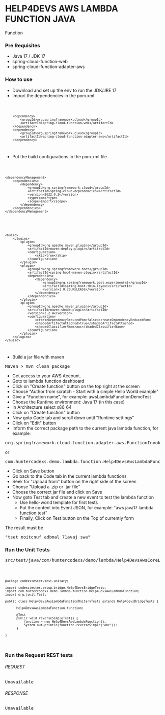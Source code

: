 # HELP4DEVS AWS LAMBDA FUNCTION JAVA
Function

### Pre Requisites

- Java 17 / JDK 17
- spring-cloud-function-web
- spring-cloud-function-adapter-aws

### How to use

- Download and set up the env to run the JDK/JRE 17
- Import the dependencies in the pom.xml

<code>

		<dependency>
			<groupId>org.springframework.cloud</groupId>
			<artifactId>spring-cloud-function-web</artifactId>
		</dependency>
		<dependency>
			<groupId>org.springframework.cloud</groupId>
			<artifactId>spring-cloud-function-adapter-aws</artifactId>
		</dependency>

</code>

- Put the build configurations in the pom.xml file

<code>

	<dependencyManagement>
		<dependencies>
			<dependency>
				<groupId>org.springframework.cloud</groupId>
				<artifactId>spring-cloud-dependencies</artifactId>
				<version>2022.0.2</version>
				<type>pom</type>
				<scope>import</scope>
			</dependency>
		</dependencies>
	</dependencyManagement>

</code>

<code>

	<build>
		<plugins>
			<plugin>
				<groupId>org.apache.maven.plugins</groupId>
				<artifactId>maven-deploy-plugin</artifactId>
				<configuration>
					<skip>true</skip>
				</configuration>
			</plugin>
			<plugin>
				<groupId>org.springframework.boot</groupId>
				<artifactId>spring-boot-maven-plugin</artifactId>
				<dependencies>
					<dependency>
						<groupId>org.springframework.boot.experimental</groupId>
						<artifactId>spring-boot-thin-layout</artifactId>
						<version>1.0.28.RELEASE</version>
					</dependency>
				</dependencies>
			</plugin>
			<plugin>
				<groupId>org.apache.maven.plugins</groupId>
				<artifactId>maven-shade-plugin</artifactId>
				<version>3.2.4</version>
				<configuration>
					<createDependencyReducedPom>false</createDependencyReducedPom>
					<shadedArtifactAttached>true</shadedArtifactAttached>
					<shadedClassifierName>aws</shadedClassifierName>
				</configuration>
			</plugin>
		</plugins>
	</build>

</code>

- Build a jar file with maven

<pre>
Maven > mvn clean package
</pre>

- Get access to your AWS Account.
- Goto to lambda function dashboard
- Click on "Create function" button on the top right at the screen
- Choose "Author from scratch - Start with a simple Hello World example"
- Give a "Function name", for example: awsLambdaFunctionDemoTest
- Choose the Runtime environment: Java 17 (in this case)
- In Architecture select x86_64
- Click on "Create function" button
- Now goto Code tab and scroll down until "Runtime settings"
- Click on "Edit" button
- Inform the correct package path to the current java lambda function, for example:

<pre>
org.springframework.cloud.function.adapter.aws.FunctionInvoker::handleRequest
</pre>

or

<pre>
com.huntercodexs.demo.lambda.function.Help4DevsAwsLambdaFunction::reverseSimple
</pre>

- Click on Save button
- Go back to the Code tab in the current lambda functions
- Seek for "Upload from" button on the right side of the screen
- Choose "Upload a .zip or .jar file"
- Choose the correct jar file and click on Save
- Now goto Test tab and create a new event to test the lambda function
    - Use hello-world template for first tests
    - Put the content into Event JSON, for example: "aws java17 lambda function test"
    - Finally, Click on Test button on the Top of currently form

The result must be

<pre>
"tset noitcnuf adbmal 71avaj swa"
</pre>

### Run the Unit Tests

<pre>
src/test/java/com/huntercodexs/demo/lambda/Help4DevsAwsCoreLambdaHandlerDemoTest.java
</pre>

<code>

    package codexstester.test.unitary;
    
    import codexstester.setup.bridge.Help4DevsBridgeTests;
    import com.huntercodexs.demo.lambda.function.Help4DevsAwsLambdaFunction;
    import org.junit.Test;
    
    public class Help4DevsAwsLambdaFunctionUnitaryTests extends Help4DevsBridgeTests {
    
          Help4DevsAwsLambdaFunction function;
      
          @Test
          public void reverseSimpleTest() {
              function = new Help4DevsAwsLambdaFunction();
              System.out.println(function.reverseSimple("abc"));
          }
    
    }

</code>

### Run the Request REST tests

###### REQUEST

<pre>
Unavailable
</pre>

###### RESPONSE

<pre>
Unavailable
</pre>